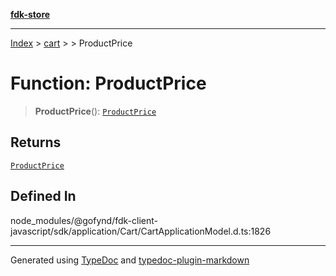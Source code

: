 [**fdk-store**](../../../README.md)
***

[Index](../../../API.md) > [cart](../../README.md) > [<internal>](../README.md) > ProductPrice

# Function: ProductPrice

> **ProductPrice**(): [`ProductPrice`](../type-aliases/type-alias.ProductPrice.md)

## Returns

[`ProductPrice`](../type-aliases/type-alias.ProductPrice.md)

## Defined In

node\_modules/@gofynd/fdk-client-javascript/sdk/application/Cart/CartApplicationModel.d.ts:1826

***
Generated using [TypeDoc](https://typedoc.org/) and [typedoc-plugin-markdown](https://www.npmjs.com/package/typedoc-plugin-markdown)
